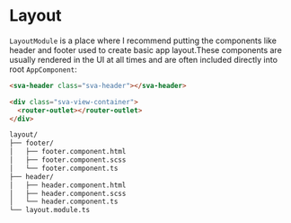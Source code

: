 # Layout

```LayoutModule``` is a place where I recommend putting the components like header and footer used to create basic app layout.These components are usually rendered in the UI at all times and are often included directly into root `AppComponent`:

```html
<sva-header class="sva-header"></sva-header>

<div class="sva-view-container">
  <router-outlet></router-outlet>
</div>
```

```html
layout/
├── footer/
│   ├── footer.component.html
│   ├── footer.component.scss
│   └── footer.component.ts
├── header/
│   ├── header.component.html
│   ├── header.component.scss
│   └── header.component.ts
└── layout.module.ts
```
